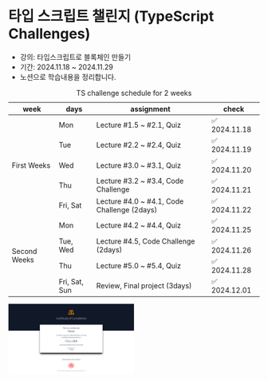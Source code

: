 # 타입 스크립트 챌린지 (TypeScript Challenges) <br />

- 강의: 타입스크립트로 블록체인 만들기 <br />
- 기간: 2024.11.18 ~ 2024.11.29 <br />
- 노션으로 학습내용을 정리합니다.

<table>
  <caption>TS challenge schedule for 2 weeks</caption>
    <thead>
    <tr>
      <th scope="col">week</th>
      <th scope="col">days</th>
      <th scope="col">assignment</th>
      <th scope="col">check</th>
    </tr>
    </thead>
    <tbody>
      <tr>
        <td rowspan="5">First Weeks</td>
        <td>Mon</td>
        <td>Lecture #1.5 ~ #2.1, Quiz</td>
        <td>✅ 2024.11.18</td>
      </tr>
      <tr>
        <td>Tue</td>
        <td>Lecture #2.2 ~ #2.4, Quiz</td>
        <td>✅ 2024.11.19</td>
      </tr>
      <tr>
        <td>Wed</td>
        <td>Lecture #3.0 ~ #3.1, Quiz</td>
        <td>✅ 2024.11.20</td>
      </tr>
      <tr>
        <td>Thu</td>
        <td>Lecture #3.2 ~ #3.4, Code Challenge</td>
        <td>✅ 2024.11.21</td>
      </tr>
      <tr>
        <td>Fri, Sat</td>
        <td>Lecture #4.0 ~ #4.1, Code Challenge (2days)</td>
        <td>✅ 2024.11.22</td>
      </tr>
       <tr>
        <td rowspan="5">Second Weeks</td>
        <td>Mon</td>
        <td>Lecture #4.2 ~ #4.4, Quiz</td>
        <td>✅ 2024.11.25</td>
      </tr>
      <tr>
        <td>Tue, Wed</td>
        <td>Lecture #4.5, Code Challenge (2days)</td>
        <td>✅ 2024.11.26</td>
      </tr>
      <tr>
        <td>Thu</td>
        <td>Lecture #5.0 ~ #5.4, Quiz</td>
        <td>✅ 2024.11.28</td>
      </tr>
      <tr>
        <td>Fri, Sat, Sun</td>
        <td>Review, Final project (3days)</td>
        <td>✅ 2024.12.01</td>
      </tr>
    </tbody>
</table>

<img src="623c7838-3953-49a8-8e76-c6f03de15cd3.png" width="50%">
